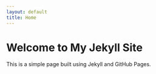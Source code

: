 ```yaml
---
layout: default
title: Home
---
```


# Welcome to My Jekyll Site

This is a simple page built using Jekyll and GitHub Pages.
